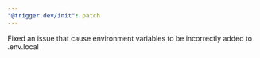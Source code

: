 ```yaml
---
"@trigger.dev/init": patch
---
```


Fixed an issue that cause environment variables to be incorrectly added to .env.local
